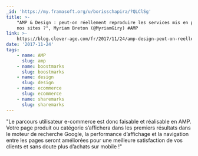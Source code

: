 ```yaml
---
_id: 'https://my.framasoft.org/u/borisschapira/?QLClSg'
title: >-
    "AMP & Design : peut-on réellement reproduire les services mis en place sur
    nos sites ?", Myriam Breton (@MyriamGiry) #AMP
link: >-
    https://blog.clever-age.com/fr/2017/11/24/amp-design-peut-on-reellement-reproduire-les-services-mis-en-place-sur-nos-sites/#comment-23461
date: '2017-11-24'
tags:
    - name: AMP
      slug: amp
    - name: boostmarks
      slug: boostmarks
    - name: design
      slug: design
    - name: ecommerce
      slug: ecommerce
    - name: sharemarks
      slug: sharemarks
---
```


<div class="markdown"><p>&quot;Le parcours utilisateur e-commerce est donc faisable et réalisable en AMP. Votre page produit ou catégorie s’affichera dans les premiers résultats dans le moteur de recherche Google, la performance d’affichage et la navigation entre les pages seront améliorées pour une meilleure satisfaction de vos clients et sans doute plus d’achats sur mobile !&quot;
</p></div>
